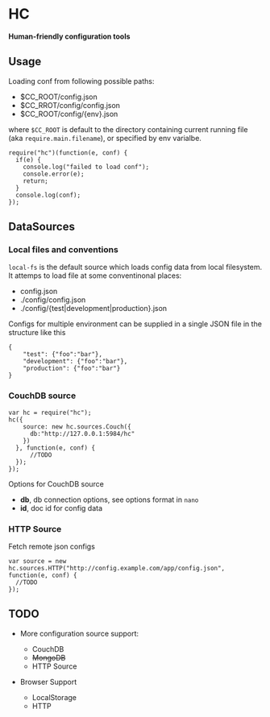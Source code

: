 HC
==

**Human-friendly configuration tools**


Usage
-----

Loading conf from following possible paths:

* $CC_ROOT/config.json
* $CC_RROT/config/config.json
* $CC_ROOT/config/{env}.json

where `$CC_ROOT` is default to the directory containing current running file (aka `require.main.filename`), or specified by env varialbe.

    require("hc")(function(e, conf) {
      if(e) {
        console.log("failed to load conf");
        console.error(e);
        return;
      }
      console.log(conf);
    });


DataSources
-----------

### Local files and conventions

`local-fs` is the default source which loads config data from local filesystem. It attemps to load file at some conventinonal places:

* config.json
* ./config/config.json
* ./config/{test|development|production}.json

Configs for multiple environment can be supplied in a single JSON  file in the structure like this

	{
		"test": {"foo":"bar"},
		"development": {"foo":"bar"},
		"production": {"foo":"bar"}
	}

### CouchDB source
	
	var hc = require("hc");
	hc({
        source: new hc.sources.Couch({
          db:"http://127.0.0.1:5984/hc"
        })
      }, function(e, conf) {
	      //TODO
      });
    });

Options for CouchDB source

* **db**, db connection options, see options format in `nano`
* **id**, doc id for config data

### HTTP Source

Fetch remote json configs

    var source = new hc.sources.HTTP("http://config.example.com/app/config.json", function(e, conf) {
      //TODO
    });


    
TODO
----

* More configuration source support:

  * CouchDB 
  * ~~MongoDB~~
  * HTTP Source

* Browser Support
  
  * LocalStorage
  * HTTP
    